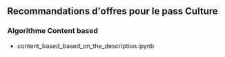 ## Recommandations d'offres pour le pass Culture

### Algorithme Content based 
- content_based_based_on_the_description.ipynb